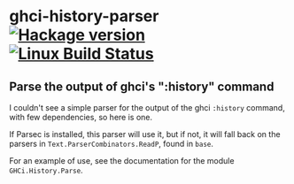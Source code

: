 # ghci-history-parser [![Hackage version](https://img.shields.io/hackage/v/ghci-history-parser.svg?label=Hackage)](https://hackage.haskell.org/package/ghci-history-parser) [![Linux Build Status](https://img.shields.io/travis/phlummox/ghci-history-parser.svg?label=Linux%20build)](https://travis-ci.org/phlummox/ghci-history-parser)

## Parse the output of ghci's ":history" command

I couldn't see a simple parser for the output of the ghci `:history`
command, with few dependencies, so here is one.

If Parsec is installed, this parser will use it, but if not, it will fall
back on the parsers in `Text.ParserCombinators.ReadP`, found in `base`.

For an example of use, see the documentation for the module `GHCi.History.Parse`.
